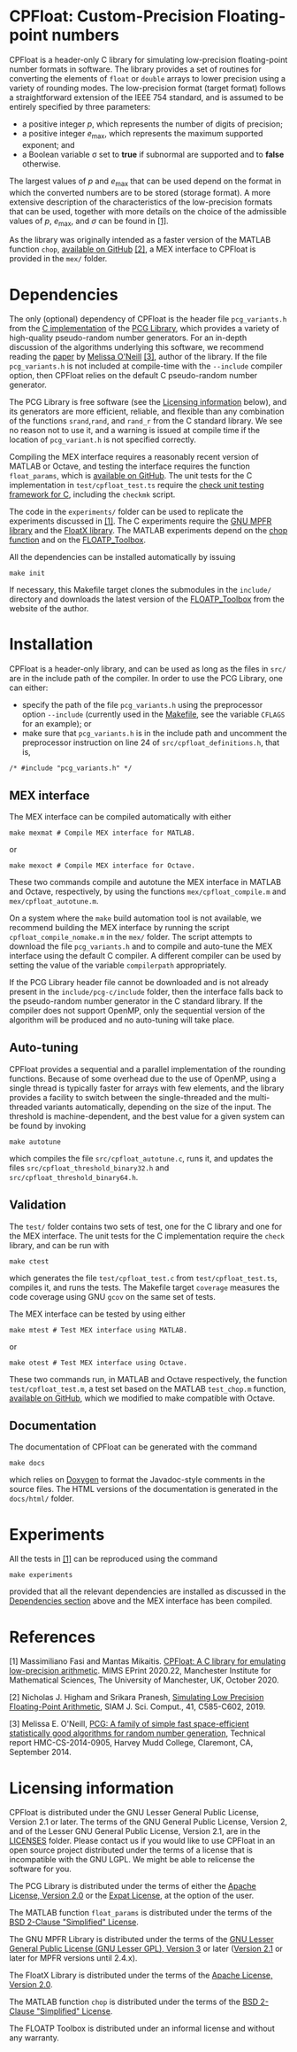 # CPFloat: Custom-Precision Floating-point numbers

CPFloat is a header-only C library for simulating low-precision floating-point number formats in software. The library provides a set of routines for converting the elements of `float` or `double` arrays to lower precision using a variety of rounding modes. The low-precision format (target format) follows a straightforward extension of the IEEE 754 standard, and is assumed to be entirely specified by three parameters:
* a positive integer *p*, which represents the number of digits of precision;
* a positive integer *e*<sub>max</sub>, which represents the maximum supported exponent; and
* a Boolean variable σ set to **true** if subnormal are supported and to **false** otherwise.

The largest values of *p* and *e*<sub>max</sub> that can be used depend on the format in which the converted numbers are to be stored (storage format). A more extensive description of the characteristics of the low-precision formats that can be used, together with more details on the choice of the admissible values of *p*, *e*<sub>max</sub>, and *σ* can be found in [[1]](#ref1).

As the library was originally intended as a faster version of the MATLAB function `chop`, [available on GitHub](https://github.com/higham/chop) [[2]](#ref2), a MEX interface to CPFloat is provided in the `mex/` folder.

# Dependencies

The only (optional) dependency of CPFloat is the header file `pcg_variants.h` from the [C implementation](https://github.com/imneme/pcg-c) of the [PCG Library](https://www.pcg-random.org/), which provides a variety of high-quality pseudo-random number generators. For an in-depth discussion of the algorithms underlying this software, we recommend reading the [paper](https://www.pcg-random.org/paper.html) by [Melissa O'Neill](https://www.cs.hmc.edu/~oneill/) [[3]](#ref3), author of the library. If the file `pcg_variants.h` is not included at compile-time with the `--include` compiler option, then CPFloat relies on the default C pseudo-random number generator.

The PCG Library is free software (see the [Licensing information](#licensing-information) below), and its generators are more efficient, reliable, and flexible than any combination of the functions `srand`,`rand`, and `rand_r` from the C standard library. We see no reason not to use it, and a warning is issued at compile time if the location of `pcg_variant.h` is not specified correctly.

Compiling the MEX interface requires a reasonably recent version of MATLAB or Octave, and testing the interface requires the function `float_params`, which is [available on GitHub](https://github.com/higham/float_params). The unit tests for the C implementation in `test/cpfloat_test.ts` require the [check unit testing framework for C](https://libcheck.github.io/check), including the `checkmk` script.

The code in the `experiments/` folder can be used to replicate the experiments discussed in [[1]](#ref1). The C experiments require the [GNU MPFR library](https://www.mpfr.org/) and the [FloatX library](https://github.com/oprecomp/FloatX). The MATLAB experiments depend on the [chop function](https://github.com/higham/chop) and on the [FLOATP_Toolbox](https://gerard-meurant.pagesperso-orange.fr/floatp.zip).

All the dependencies can be installed automatically by issuing
```console
make init
```
If necessary, this Makefile target clones the submodules in the `include/` directory and downloads the latest version of the [FLOATP_Toolbox](https://gerard-meurant.pagesperso-orange.fr/floatp.zip) from the website of the author.

# Installation

CPFloat is a header-only library, and can be used as long as the files in `src/` are in the include path of the compiler. In order to use the PCG Library, one can either:
* specify the path of the file `pcg_variants.h` using the preprocessor option `--include` (currently used in the [Makefile](Makefile), see the variable `CFLAGS` for an example); or
* make sure that `pcg_variants.h` is in the include path and uncomment the preprocessor instruction on line 24 of `src/cpfloat_definitions.h`, that is,
```
/* #include "pcg_variants.h" */
```

## MEX interface

The MEX interface can be compiled automatically with either
```console
make mexmat # Compile MEX interface for MATLAB.
```
or
```console
make mexoct # Compile MEX interface for Octave.
```
These two commands compile and autotune the MEX interface in MATLAB and Octave, respectively, by using the functions `mex/cpfloat_compile.m` and `mex/cpfloat_autotune.m`.

On a system where the `make` build automation tool is not available, we recommend building the MEX interface by running the script `cpfloat_compile_nomake.m` in the `mex/` folder. The script attempts to download the file `pcg_variants.h`  and to compile and auto-tune the MEX interface using the default C compiler. A different compiler can be used by setting the value of the variable `compilerpath` appropriately.

If the PCG Library header file cannot be downloaded and is not already present in the `include/pcg-c/include` folder, then the interface falls back to the pseudo-random number generator in the C standard library. If the compiler does not support OpenMP, only the sequential version of the algorithm will be produced and no auto-tuning will take place.

## Auto-tuning

CPFloat provides a sequential and a parallel implementation of the rounding functions. Because of some overhead due to the use of OpenMP, using a single thread is typically faster for arrays with few elements, and the library provides a facility to switch between the single-threaded and the multi-threaded variants automatically, depending on the size of the input. The threshold is machine-dependent, and the best value for a given system can be found by invoking
```console
make autotune
```
which compiles the file `src/cpfloat_autotune.c`, runs it, and updates the files `src/cpfloat_threshold_binary32.h` and `src/cpfloat_threshold_binary64.h`.

## Validation

The `test/` folder contains two sets of test, one for the C library and one for the MEX interface. The unit tests for the C implementation require the `check` library, and can be run with
```console
make ctest
```
which generates the file `test/cpfloat_test.c` from `test/cpfloat_test.ts`, compiles it, and runs the tests. The Makefile target `coverage` measures the code coverage using GNU `gcov` on the same set of tests.

The MEX interface can be tested by using either
```console
make mtest # Test MEX interface using MATLAB.
```
or
```console
make otest # Test MEX interface using Octave.
```
These two commands run, in MATLAB and Octave respectively,
the function `test/cpfloat_test.m`, a test set based on the MATLAB `test_chop.m` function, [available on GitHub](https://github.com/higham/chop/blob/master/test_chop.m), which we modified to make compatible with Octave.

## Documentation

The documentation of CPFloat can be generated with the command
```console
make docs
```
which relies on [Doxygen](https://www.doxygen.nl/) to format the Javadoc-style comments in the source files. The HTML versions of the documentation is generated in the `docs/html/` folder.

# Experiments

All the tests in [[1]](#ref1) can be reproduced using the command
```console
make experiments
```
provided that all the relevant dependencies are installed as discussed in the [Dependencies section](#dependencies) above and the MEX interface has been compiled.

# References

<a name="ref1">[1]</a> Massimiliano Fasi and Mantas Mikaitis. [CPFloat: A C library for emulating low-precision arithmetic](http://eprints.maths.manchester.ac.uk/2785). MIMS EPrint 2020.22, Manchester Institute for Mathematical Sciences, The University of Manchester, UK, October 2020.

<a name="ref2">[2]</a> Nicholas J. Higham and Srikara Pranesh, [Simulating Low Precision Floating-Point Arithmetic](https://doi.org/10.1137/19M1251308), SIAM J. Sci. Comput., 41, C585-C602, 2019.

<a name="ref3">[3]</a> Melissa E. O'Neill, [PCG: A family of simple fast space-efficient statistically good algorithms for random number generation](https://www.pcg-random.org/paper.html), Technical report HMC-CS-2014-0905, Harvey Mudd College, Claremont, CA, September 2014.

# Licensing information

CPFloat is distributed under the GNU Lesser General Public License, Version 2.1 or later. The terms of the GNU General Public License, Version 2, and of the Lesser GNU General Public License, Version 2.1, are in the [LICENSES](LICENSES) folder. Please contact us if you would like to use CPFloat in an open source project distributed under the terms of a license that is incompatible with the GNU LGPL. We might be able to relicense the software for you.

The PCG Library is distributed under the terms of either the [Apache License, Version 2.0](https://raw.githubusercontent.com/imneme/pcg-c/master/LICENSE-APACHE.txt) or the [Expat License](https://raw.githubusercontent.com/imneme/pcg-c/master/LICENSE-MIT.txt), at the option of the user.

The MATLAB function `float_params` is distributed under the terms of the [BSD 2-Clause "Simplified" License](https://raw.githubusercontent.com/higham/float_params/master/license.txt).

The GNU MPFR Library is distributed under the terms of the [GNU Lesser General Public License (GNU Lesser GPL), Version 3](https://www.gnu.org/licenses/lgpl-3.0.html) or later ([Version 2.1](https://www.gnu.org/licenses/old-licenses/lgpl-2.1.html) or later for MPFR versions until 2.4.x).

The FloatX Library is distributed under the terms of the [Apache License, Version 2.0](https://raw.githubusercontent.com/oprecomp/FloatX/master/LICENSE).

The MATLAB function `chop` is distributed under the terms of the [BSD 2-Clause "Simplified" License](https://raw.githubusercontent.com/higham/chop/master/license.txt).

The FLOATP Toolbox is distributed under an informal license and without any warranty.
